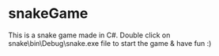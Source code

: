# snakeGame
This is a snake game made in C#. 
Double click on snake\bin\Debug\snake.exe file to start the game & have fun :) 

